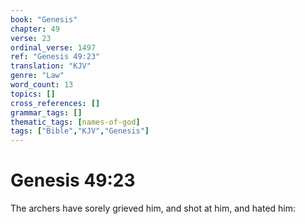 ```yaml
---
book: "Genesis"
chapter: 49
verse: 23
ordinal_verse: 1497
ref: "Genesis 49:23"
translation: "KJV"
genre: "Law"
word_count: 13
topics: []
cross_references: []
grammar_tags: []
thematic_tags: [names-of-god]
tags: ["Bible","KJV","Genesis"]
---
```


# Genesis 49:23

The archers have sorely grieved him, and shot at him, and hated him:
